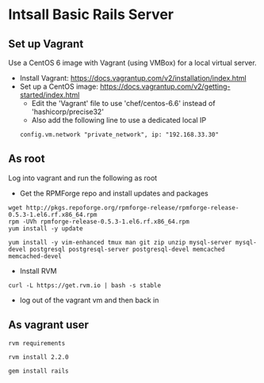 # Intsall Basic Rails Server

## Set up Vagrant
Use a CentOS 6 image with Vagrant (using VMBox) for a local virtual server.

* Install Vagrant: https://docs.vagrantup.com/v2/installation/index.html
* Set up a CentOS image: https://docs.vagrantup.com/v2/getting-started/index.html
    * Edit the 'Vagrant' file to use 'chef/centos-6.6' instead of 'hashicorp/precise32'
    * Also add the following line to use a dedicated local IP
    ```
    config.vm.network "private_network", ip: "192.168.33.30"
    ```


## As root

Log into vagrant and run the following as root

* Get the RPMForge repo and install updates and packages

```
wget http://pkgs.repoforge.org/rpmforge-release/rpmforge-release-0.5.3-1.el6.rf.x86_64.rpm
rpm -UVh rpmforge-release-0.5.3-1.el6.rf.x86_64.rpm
yum install -y update

yum install -y vim-enhanced tmux man git zip unzip mysql-server mysql-devel postgresql postgresql-server postgresql-devel memcached memcached-devel
```

* Install RVM

```
curl -L https://get.rvm.io | bash -s stable

```


* log out of the vagrant vm and then back in 

## As vagrant user
```
rvm requirements

rvm install 2.2.0

gem install rails
```





